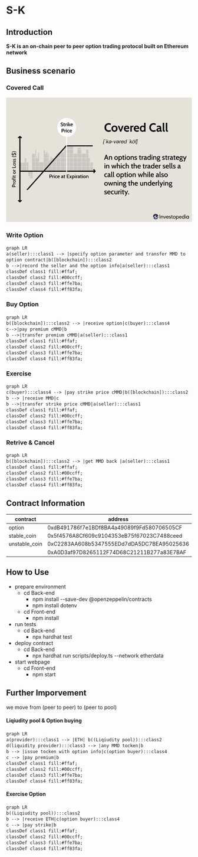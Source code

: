 

# S-K

## Introduction

**S-K is an on-chain peer to peer option trading protocol built on Ethereum network**

## **Business scenario**

### Covered Call

<img src="Project_information/1.webp" alt="1" style="zoom:75%;" />

### **Write Option** 

```mermaid
graph LR
a(seller):::class1 --> |specify option parameter and transfer MMD to option contract|b([blockchain]):::class2
b -->|record the seller and the option info|a(seller):::class1
classDef class1 fill:#ffaf;
classDef class2 fill:#00ccff;
classDef class3 fill:#ffe7ba;
classDef class4 fill:#ff83fa;
```

### **Buy Option**

```mermaid
graph LR
b([blockchain]):::class2 --> |receive option|c(buyer):::class4
c-->|pay premium cMMD|b
b -->|transfer premium cMMD|a(seller):::class1
classDef class1 fill:#ffaf;
classDef class2 fill:#00ccff;
classDef class3 fill:#ffe7ba;
classDef class4 fill:#ff83fa;
```

### **Exercise**

```mermaid
graph LR
c(buyer):::class4 --> |pay strike price cMMD|b([blockchain]):::class2
b --> |receive MMD|c
b -->|transfer strike price cMMD|a(seller):::class1
classDef class1 fill:#ffaf;
classDef class2 fill:#00ccff;
classDef class3 fill:#ffe7ba;
classDef class4 fill:#ff83fa;
```

### **Retrive & Cancel**

```mermaid
graph LR
b([blockchain]):::class2 --> |get MMD back |a(seller):::class1
classDef class1 fill:#ffaf;
classDef class2 fill:#00ccff;
classDef class3 fill:#ffe7ba;
classDef class4 fill:#ff83fa;
```

## Contract Information

| contract      | address                                    |
| ------------- | ------------------------------------------ |
| option        | 0xdB491786f7e1BDf8BA4a49089f9Fd580706505CF |
| stable_coin   | 0x5f4576A8Cf609c9104353eB75f67023C7488ceed |
| unstable_coin | 0xC2283AA608b5347555EDd7dDA5DC7BEA95025636 |
|               | 0xA0D3af97D8265112F74D68C21211B277a83E7BAF |

## **How to Use**

- prepare environment
  - cd Back-end
    - npm install --save-dev @openzeppelin/contracts
    - npm install dotenv
  - cd Front-end
    - npm install
- run tests
  - cd Back-end
    - npx hardhat test
- deploy contract
  - cd Back-end
    - npx hardhat run scripts/deploy.ts --network etherdata
- start webpage
  - cd Front-end
    - npm start

## Further Imporvement

we move from (peer to peer) to (peer to pool)

#### Liqiudity pool & Option buying

```mermaid
graph LR
a(provider):::class1 --> |ETH| b((Liqiudity pool)):::class2
d(liquidity provider):::class3 --> |any MMD tocken|b
b --> |issue tocken with option info|c(option buyer):::class4
c --> |pay premium|b
classDef class1 fill:#ffaf;
classDef class2 fill:#00ccff;
classDef class3 fill:#ffe7ba;
classDef class4 fill:#ff83fa;
```

#### Exercise Option

```mermaid
graph LR
b((Liqiudity pool)):::class2
b --> |receive ETH|c(option buyer):::class4
c --> |pay strike|b
classDef class1 fill:#ffaf;
classDef class2 fill:#00ccff;
classDef class3 fill:#ffe7ba;
classDef class4 fill:#ff83fa;
```

